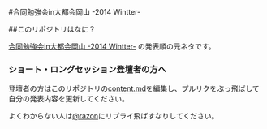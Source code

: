 #合同勉強会in大都会岡山 -2014 Wintter-

##このリポジトリはなに？

[合同勉強会in大都会岡山 -2014 Wintter-](http://gbdaitokai.doorkeeper.jp/events/15289) の発表順の元ネタです。  

### ショート・ロングセッション登壇者の方へ
登壇者の方はこのリポジトリの[content.md](https://github.com/gbdaitokai/gbdaitokai2014winter/blob/master/content.md)を編集し、プルリクをぶっ飛ばして自分の発表内容を更新してください。

よくわからない人は[@razon](https://twitter.com/razon)にリプライ飛ばすなりしてください。
